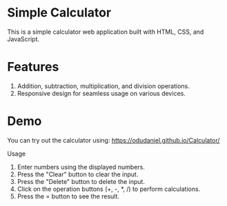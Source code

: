# Simple Calculator
This is a simple calculator web application built with HTML, CSS, and JavaScript.


# Features
1. Addition, subtraction, multiplication, and division operations.
2. Responsive design for seamless usage on various devices.

  
# Demo
You can try out the calculator using: https://odudaniel.github.io/Calculator/

Usage
1. Enter numbers using the displayed numbers.
2. Press the "Clear" button to clear the input.
3. Press the "Delete" button to delete the input.
4. Click on the operation buttons (+, -, *, /) to perform calculations.
5. Press the = button to see the result.
